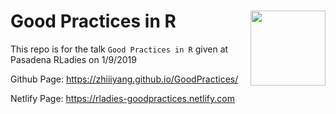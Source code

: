 # Good Practices in R <img src="https://github.com/rladies/starter-kit/blob/master/stickers/hex-logo-with-text.png" width="120" align="right" />
This repo is for the talk `Good Practices in R` given at Pasadena RLadies on 1/9/2019

Github Page: https://zhiiiyang.github.io/GoodPractices/

Netlify Page: https://rladies-goodpractices.netlify.com

